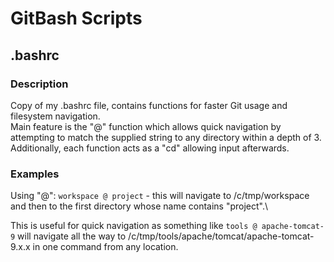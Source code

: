 # GitBash Scripts

## .bashrc
### Description
Copy of my .bashrc file, contains functions for faster Git usage and filesystem navigation.\
Main feature is the "@" function which allows quick navigation by attempting to match the supplied string to any directory within a depth of 3.\
Additionally, each function acts as a "cd" allowing input afterwards.

### Examples
Using "@": `workspace @ project` - this will navigate to /c/tmp/workspace and then to the first directory whose name contains "project".\

This is useful for quick navigation as something like `tools @ apache-tomcat-9` will navigate all the way to /c/tmp/tools/apache/tomcat/apache-tomcat-9.x.x in one command from any location.
